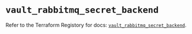 # `vault_rabbitmq_secret_backend`

Refer to the Terraform Registory for docs: [`vault_rabbitmq_secret_backend`](https://registry.terraform.io/providers/hashicorp/vault/3.15.0/docs/resources/rabbitmq_secret_backend).
